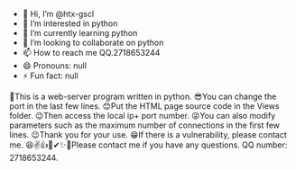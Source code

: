 - 👋 Hi, I’m @htx-gscl
- 👀 I’m interested in python
- 🌱 I’m currently learning python
- 💞️ I’m looking to collaborate on python
- 📫 How to reach me QQ.2718653244
- 😄 Pronouns: null
- ⚡ Fun fact: null

🎉This is a web-server program written in python.
😎You can change the port in the last few lines.
😊Put the HTML page source code in the Views folder.
😉Then access the local ip+ port number.
😜You can also modify parameters such as the maximum number of connections in the first few lines.
😉Thank you for your use.
😁If there is a vulnerability, please contact me.
😆✌👍👏✔✨🎁Please contact me if you have any questions. QQ number: 2718653244.
